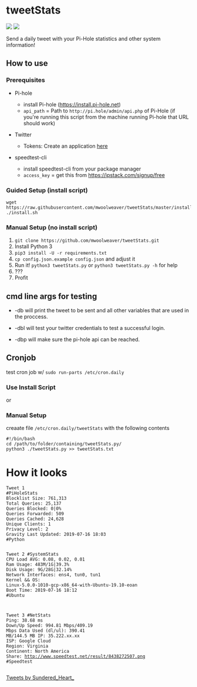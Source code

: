 <h1 id="tweetstats">tweetStats</h1>
<a href="https://www.codacy.com/manual/mwoolweaver/tweetStats?utm_source=github.com&amp;utm_medium=referral&amp;utm_content=mwoolweaver/tweetStats&amp;utm_campaign=Badge_Grade"><img src="https://api.codacy.com/project/badge/Grade/1451288d3ab84c5385cb3b5f75f37eb0"/></a> <a href="https://www.codacy.com/manual/mwoolweaver/tweetStats?utm_source=github.com&amp;utm_medium=referral&amp;utm_content=mwoolweaver/tweetStats&amp;utm_campaign=Badge_Coverage"><img src="https://api.codacy.com/project/badge/Coverage/1451288d3ab84c5385cb3b5f75f37eb0"/></a>
<p>Send a daily tweet with your Pi-Hole statistics and other system information!</p>
<h2 id="how-to-use">How to use</h2>
<h3 id="prerequisites">Prerequisites</h3>
<ul>
<li><p>Pi-hole</p>
<ul>
<li>install Pi-hole (<a href="https://install.pi-hole.net">https://install.pi-hole.net</a>) </li>
<li><code>api_path</code> = Path to <code>http://pi.hole/admin/api.php</code> of Pi-Hole (if you&#39;re running this script from the machine running Pi-hole that URL should work)</li>
</ul>
</li>
<li><p>Twitter</p>
<ul>
<li>Tokens: Create an application <a href="https://apps.twitter.com/">here</a></li>
</ul>
</li>
<li><p>speedtest-cli</p>
<ul>
<li>install speedtest-cli from your package manager</li>
<li><code>access_key</code> = get this from <a href="https://ipstack.com/signup/free">https://ipstack.com/signup/free</a></li>
</ul>
</li>
</ul>
<h3 id="guided-setup-install-script-">Guided Setup (install script)</h3>
<pre><code>wget http<span class="hljs-variable">s:</span>//raw.githubusercontent.<span class="hljs-keyword">com</span>/mwoolweaver/tweetStats/master/install.<span class="hljs-keyword">sh</span>
./install.<span class="hljs-keyword">sh</span>
</code></pre><h3 id="manual-setup-no-install-script-">Manual Setup (no install script)</h3>
<ol>
<li><code>git clone https://github.com/mwoolweaver/tweetStats.git</code></li>
<li>Install Python 3</li>
<li><code>pip3 install -U -r requirements.txt</code></li>
<li><code>cp config.json.example config.json</code> and adjust it</li>
<li>Run it! <code>python3 tweetStats.py</code> or <code>python3 tweetStats.py -h</code> for help</li>
<li>???</li>
<li>Profit</li>
</ol>
<h2 id="cmd-line-args-for-testing">cmd line args for testing</h2>
<ul>
<li><p>-db will print the tweet to be sent and all other variables that are used in the proccess.</p>
</li>
<li><p>-dbl will test your twitter credentials to test a successful login.</p>
</li>
<li><p>-dbp will make sure the pi-hole api can be reached. </p>
</li>
</ul>
<h2 id="cronjob">Cronjob</h2>
<p>test cron job w/ <code>sudo run-parts /etc/cron.daily</code></p>
<h3 id="use-install-script">Use Install Script</h3>
<p>or </p>
<h3 id="manual-setup">Manual Setup</h3>
<p>creaate file <code>/etc/cron.daily/tweetStats</code> with the following contents</p>
<pre><code><span class="hljs-meta">#!/bin/bash</span>
<span class="hljs-built_in">cd</span> /path/to/folder/containing/tweetStats.py/
python3 ./tweetStats.py &gt;&gt; tweetStats.txt
</code></pre><h1 id="how-it-looks">How it looks</h1>
<pre><code><span class="hljs-attribute">Tweet 1
#PiHoleStats
Blocklist Size</span>: 761,313
<span class="hljs-attribute">Total Queries</span>: 25,137
<span class="hljs-attribute">Queries Blocked</span>: 0|0%
<span class="hljs-attribute">Queries Forwarded</span>: 509
<span class="hljs-attribute">Queries Cached</span>: 24,628
<span class="hljs-attribute">Unique Clients</span>: 1
<span class="hljs-attribute">Privacy Level</span>: 2
<span class="hljs-attribute">Gravity Last Updated</span>: 2019-07-16 18:03
<span class="hljs-comment">#Python</span>

 Tweet 2
<span class="hljs-comment">#SystemStats</span>
<span class="hljs-attribute">CPU Load AVG</span>: 0.08, 0.02, 0.01
<span class="hljs-attribute">Ram Usage</span>: 483M/1G|39.3%
<span class="hljs-attribute">Disk Usage</span>: 9G/28G|32.14%
<span class="hljs-attribute">Network Interfaces</span>: ens4, tun0, tun1
<span class="hljs-attribute">Kernel &amp;&amp; OS</span>: Linux-5.0.0-1010-gcp-x86_64-with-Ubuntu-19.10-eoan
<span class="hljs-attribute">Boot Time</span>: 2019-07-16 18:12
<span class="hljs-comment">#Ubuntu</span>

 Tweet 3
<span class="hljs-comment">#NetStats</span>
<span class="hljs-attribute">Ping</span>: 38.68 ms
<span class="hljs-attribute">Down/Up Speed</span>: 994.81 Mbps/409.19 Mbps
<span class="hljs-attribute">Data Used (dl/ul)</span>: 390.41 MB/144.5 MB
<span class="hljs-attribute">IP</span>: 35.222.xx.xx
<span class="hljs-attribute">ISP</span>: Google Cloud
<span class="hljs-attribute">Region</span>: Virginia
<span class="hljs-attribute">Continent</span>: North America
<span class="hljs-attribute">Share</span>: http://www.speedtest.net/result/8438272507.png
<span class="hljs-comment">#Speedtest</span></code></pre>

<a class="twitter-timeline" data-dnt="true" data-theme="dark" href="https://twitter.com/Sundered_Heart_?ref_src=twsrc%5Etfw">Tweets by Sundered_Heart_</a> <script async src="https://platform.twitter.com/widgets.js" charset="utf-8"></script>
